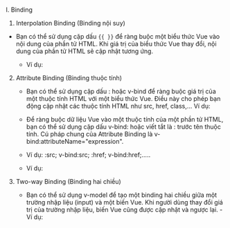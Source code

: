 ###

I. Binding

1. Interpolation Binding (Binding nội suy)

- Bạn có thể sử dụng cặp dấu `{{ }}` để ràng buộc một biểu thức Vue
  vào nội dung của phần tử HTML. Khi giá trị của biểu thức Vue thay đổi, nội dung của phần tử HTML sẽ cập nhật tương ứng.

  - Ví dụ:
    <template>
    <div>
    <p>{{ message }}</p>
    </div>
    </template>

      <script>
      export default {
          data() {
              return {
                  message: 'Hello, Vue!'
              };
          }
      };
      </script>

2.  Attribute Binding (Binding thuộc tính)

    - Bạn có thể sử dụng cặp dấu : hoặc v-bind để ràng buộc giá trị của một thuộc tính HTML với một biểu thức Vue. Điều này cho phép bạn động cập nhật các thuộc tính HTML như src, href, class,... Ví dụ:

    - Để ràng buộc dữ liệu Vue vào một thuộc tính của một phần tử HTML, bạn có thể sử dụng cặp dấu v-bind: hoặc viết tắt là : trước tên thuộc tính. Cú pháp chung của Attribute Binding là v-bind:attributeName="expression".

    * Ví dụ: :src; v-bind:src; :href; v-bind:href;.....

    * Ví dụ:
    <template>
    <div>
        <img v-bind:src="imageURL">
        <a :href="linkURL">Link</a>
    </div>
    </template>

    <script>
    export default {
    data() {
        return {
        imageURL: 'https://example.com/image.jpg',
        linkURL: 'https://example.com'
        };
    }
    };
    </script>

3.  Two-way Binding (Binding hai chiều)

    - Bạn có thể sử dụng v-model để tạo một binding hai chiều giữa một trường nhập liệu (input) và một biến Vue. Khi người dùng thay đổi giá trị của trường nhập liệu, biến Vue cũng được cập nhật và ngược lại. - Ví dụ:
    <template>
    <div>
        <input v-model="message">
        <p>{{ message }}</p>
    </div>
    </template>

    <script>
    export default {
    data() {
        return {
        message: 'Hello, Vue!'
        };
    }
    };
    </script>
